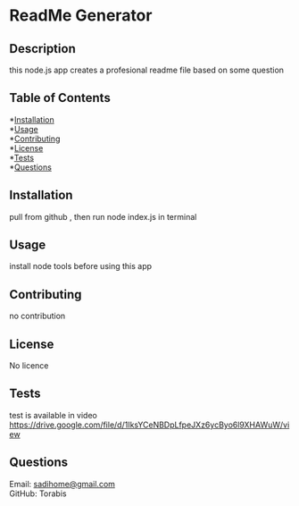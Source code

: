 # ReadMe Generator
  ## Description
  this node.js app creates a profesional readme file based on some question
  ## Table of Contents
  *[Installation](#installation)  
  *[Usage](#usage)  
  *[Contributing](#contributing)  
  *[License](#license)  
  *[Tests](#tests)  
  *[Questions](#questions)  

  ## Installation
  pull from github , then run node index.js in terminal

  ## Usage
  install node tools before using this app

  ## Contributing
  no contribution

  ## License
  No licence  
 
  ## Tests
  test is available in video
  https://drive.google.com/file/d/1IksYCeNBDpLfpeJXz6ycByo6l9XHAWuW/view
  ## Questions
  Email: sadihome@gmail.com  
  GitHub: Torabis  
  
